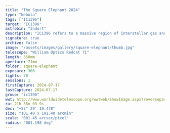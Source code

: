 ```yaml
---
title: "The Square Elephant 2024"
type: "Nebula"
tags: ["IC1396"]
target: "IC1396"
astrobin: "3ndort"
description: "IC1396 refers to a massive region of interstellar gas and dust that is ionized by the continuous radiation blasting from the massive star designated HD 206267. It is more commonly known for the concentrated pillar that is starkly illuminated by the star and forms a distinct loop that looks like an elephant's trunk. Hence, IC1396A is also known as 'the Elephant's Trunk Nebula.'"
signature: true
archive: false
image: "/assets/images/gallery/square-elephant/thumb.jpg"
telescope: "William Optics Redcat 71"
length: 350mm
aperture: 71mm
folder: square-elephant
exposure: 300
lights: 70
sessions: 1
firstCapture: 2024-07-17
lastCapture: 2024-07-17
group: "ic1396"
wwt: http://www.worldwidetelescope.org/wwtweb/ShowImage.aspx?reverseparity=False&scale=1.454773&name=square-elephant.jpg&imageurl=https://deepskyworkflows.com/assets/images/gallery/square-elephant/square-elephant.jpg&credits=Jeremy+Likness+at+DeepSkyWorkflows.com&creditsUrl=https://deepskyworkflows.com/about&ra=324.145219&dec=57.371537&x=1626.6&y=1767.2&rotation=-65.51&thumb=https://deepskyworkflows.com/assets/images/gallery/square-elephant/thumb.jpg
ra: 21h 38m 03.9s
dec: "+57° 29' 19.478"
size: "101.40 x 101.40 arcmin"
scale: "001.45 arcsec/pixel"
radius: "001.198 deg"
---
```

